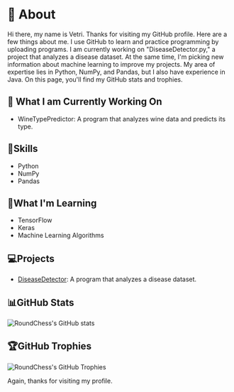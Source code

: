 # 👋 About

Hi there, my name is Vetri. Thanks for visiting my GitHub profile. Here are a few things about me. I use GitHub to learn and practice programming by uploading programs. I am currently working on "DiseaseDetector.py," a project that analyzes a disease dataset. At the same time, I'm picking new information about machine learning to improve my projects. My area of expertise lies in Python, NumPy, and Pandas, but I also have experience in Java. On this page, you'll find my GitHub stats and trophies.

## 🔭 What I am Currently Working On
  -   WineTypePredictor: A program that analyzes wine data and predicts its type.
  
## 🥇Skills
- Python
- NumPy
- Pandas

## 🌱What I'm Learning
- TensorFlow
- Keras
- Machine Learning Algorithms

## 💻Projects
  - [DiseaseDetector](https://github.com/RoundChess/Portfolio/blob/main/DiseaseDetector.py): A program that analyzes a disease dataset.

## 📊GitHub Stats 
![RoundChess's GitHub stats](https://github-readme-stats.vercel.app/api?username=RoundChess&show_icons=true&theme=radical)

## 🏆GitHub Trophies
![RoundChess's GitHub Trophies](https://github-profile-trophy.vercel.app/?username=RoundChess&theme=radical)

Again, thanks for visiting my profile.
